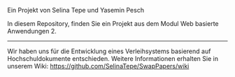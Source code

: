 Ein Projekt von Selina Tepe und Yasemin Pesch

In diesem Repository, finden Sie ein Projekt aus dem Modul Web basierte Anwendungen 2.
____________________________________________________________________________________________________________________________
Wir haben uns für die Entwicklung eines Verleihsystems basierend auf Hochschuldokumente entschieden. Weitere Informationen erhalten Sie in unserem Wiki: https://github.com/SelinaTepe/SwapPapers/wiki
